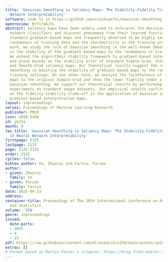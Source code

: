 ```yaml
---
title: 'Gaussian Smoothing in Saliency Maps: The Stability-Fidelity Trade-Off in Neural
  Network Interpretability'
software: code is in https://github.com/cuizhuyefei/Gaussian-Smoothing-in-Saliency-Maps
openreview: Rr7i7aAJfx
abstract: Saliency maps have been widely used to interpret the decisions of neural
  network classifiers and discover phenomena from their learned functions. However,
  standard gradient-based maps are frequently observed to be highly sensitive to the
  randomness of training data and the stochasticity in the training process. In this
  work, we study the role of Gaussian smoothing in the well-known Smooth-Grad algorithm
  in the stability of the gradient-based maps to the randomness of training samples.
  We extend the algorithmic stability framework to gradient-based interpretation maps
  and prove bounds on the stability error of standard Simple-Grad, Integrated-Gradients,
  and Smooth-Grad saliency maps. Our theoretical results suggest the role of Gaussian
  smoothing in boosting the stability of gradient-based maps to the randomness of
  training settings. On the other hand, we analyze the faithfulness of the Smooth-Grad
  maps to the original Simple-Grad and show the lower fidelity under a more intense
  Gaussian smoothing. We support our theoretical results by performing several numerical
  experiments on standard image datasets. Our empirical results confirm our hypothesis
  on the fidelity-stability trade-off in the application of Gaussian smoothing to
  gradient-based interpretation maps.
layout: inproceedings
series: Proceedings of Machine Learning Research
publisher: PMLR
issn: 2640-3498
id: ye25a
month: 0
tex_title: 'Gaussian Smoothing in Saliency Maps: The Stability-Fidelity Trade-Off
  in Neural Network Interpretability'
firstpage: 2125
lastpage: 2133
page: 2125-2133
order: 2125
cycles: false
bibtex_author: Ye, Zhuorui and Farnia, Farzan
author:
- given: Zhuorui
  family: Ye
- given: Farzan
  family: Farnia
date: 2025-04-23
address:
container-title: Proceedings of The 28th International Conference on Artificial Intelligence
  and Statistics
volume: '258'
genre: inproceedings
issued:
  date-parts:
  - 2025
  - 4
  - 23
pdf: https://raw.githubusercontent.com/mlresearch/v258/main/assets/ye25a/ye25a.pdf
extras: []
# Format based on Martin Fenner's citeproc: https://blog.front-matter.io/posts/citeproc-yaml-for-bibliographies/
---
```

